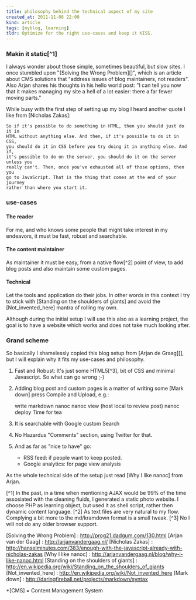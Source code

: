 ```yaml
---
title: philosophy behind the technical aspect of my site
created_at: 2011-11-08 22:00
kind: article
tags: [myblog, learning]
tldr: Optimize for the right use-cases and keep it KISS.
---
```


### Makin it static[^1]

I always wonder about those simple, sometimes beautiful, but slow sites. I once stumbled upon "[Solving the Wrong Problem][]", which is an article about CMS solutions that "address issues of blog maintainers, not readers". Also Arjan shares his thoughts in his hello world post: "I can tell you now that it makes managing my site a hell of a lot easier: there a far fewer moving parts."

While busy with the first step of setting up my blog I heard another quote I like from [Nicholas Zakas]: 
	
	So if it's possible to do something in HTML, then you should just do it in 
	HTML without anything else. And then, if it's possible to do it in CSS, 
	you should do it in CSS before you try doing it in anything else. And if,
	it's possible to do on the server, you should do it on the server unless you 
	really can't. Then, once you've exhausted all of those options, then you
	go to JavaScript. That is the thing that comes at the end of your journey 
	rather than where you start it.
	
### use-cases

#### The reader
For me, and who knows some people that might take interest in my endeavors, it must be fast, robust and searchable.

#### The content maintainer
As maintainer it must be easy, from a native flow[^2] point of view, to add blog posts and also maintain some custom pages.

#### Technical 
Let the tools and application do their jobs. In other words in this context I try to stick with [Standing on the shoulders of giants] and avoid the [Not_invented_here] mantra of rolling my own.

Although during the initial setup I will use this also as a learning project, the goal is to have a website which works and does not take much looking after.

### Grand scheme

So basically I shamelessly copied this blog setup from [Arjan de Graag][], but I will explain why it fits my use-cases and philosophy.

1. Fast and Robust: It's just some HTML5[^3], bit of CSS and minimal Javascript. So what can go wrong ;-)
2. Adding blog post and custom pages is a matter of writing some [Mark down] press Compile and Upload, e.g.:
    
	write markdown
	nanoc
	nanoc view (host local to review post)
	nanoc deploy
	Time for tea

3. It is searchable with Google custom Search
4. No Hazardus "Comments" section, using Twitter for that.
5. And as far as "nice to have" go:
    * RSS feed: if people want to keep posted.
    * Google analytics: for page view analysis

As the whole technical side of the setup just read [Why I like nanoc] from Arjan.


[^1] In the past, in a time when mentioning AJAX would be 99% of the time assosiated with the cleaning fluids, I generated a static photo website. I choose PHP as learning object, but used it as shell script, rather then dynamic content language.
[^2] As text files are very natural to my flow. Complying a bit more to the md/kramdown format is a small tweak.
[^3] No I will not do any older browser support.

[Solving the Wrong Problem]           : http://prog21.dadgum.com/130.html
[Arjan van der Gaag]                  : http://arjanvandergaag.nl/
[Nicholas Zakas]                      : http://hanselminutes.com/383/enough-with-the-javascript-already-with-nicholas-zakas
[Why I like nanoc]                    : http://arjanvandergaag.nl/blog/why-i-like-nanoc.html
[Standing on the shoulders of giants] : http://en.wikipedia.org/wiki/Standing_on_the_shoulders_of_giants
[Not_invented_here]                   : http://en.wikipedia.org/wiki/Not_invented_here
[Mark down]                           : http://daringfireball.net/projects/markdown/syntax

*[CMS] = Content Management System
